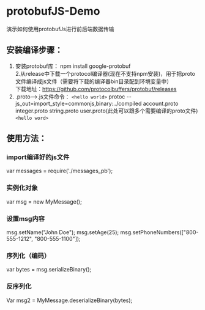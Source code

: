 # protobufJS-Demo

演示如何使用protobufJs进行前后端数据传输

## 安装编译步骤：
1. 安装protobuf库：
npm install google-protobuf   
2.从release中下载一个protocol编译器(现在不支持npm安装)，用于把proto文件编译成js文件（需要将下载的编译器bin目录配到环境变量中）  
 下载地址：https://github.com/protocolbuffers/protobuf/releases
3.  .proto-->.js文件命令：
`<hello world>`  protoc --js_out=import_style=commonjs,binary:../compiled account.proto integer.proto string.proto user.proto(此处可以跟多个需要编译的proto文件) `<hello word>`
## 使用方法：
### import编译好的js文件     
var messages = require('./messages_pb');
### 实例化对象
var msg = new MyMessage(); 
### 设置msg内容
msg.setName("John Doe");
msg.setAge(25);
msg.setPhoneNumbers(["800-555-1212", "800-555-1100"]);
### 序列化（编码）
var bytes = msg.serializeBinary();
### 反序列化
Var msg2 = MyMessage.deserializeBinary(bytes);
